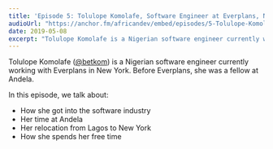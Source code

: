 ```yaml
---
title: 'Episode 5: Tolulope Komolafe, Software Engineer at Everplans, New York'
audioUrl: "https://anchor.fm/africandev/embed/episodes/5-Tolulope-Komolafe--Software-Engineer-at-Everplans--New-York-e3v4mf"
date: 2019-05-08
excerpt: "Tolulope Komolafe is a Nigerian software engineer currently working with Everplans in New York. Before Everplans, she was a fellow at Andela"
---
```


Tolulope Komolafe ([@betkom](https://twitter.com/betkom/)) is a Nigerian software engineer currently working with Everplans in New York.  Before Everplans, she was a fellow at Andela.

In this episode, we talk about:
- How she got into the software industry
- Her time at Andela
- Her relocation from Lagos to New York
- How she spends her free time